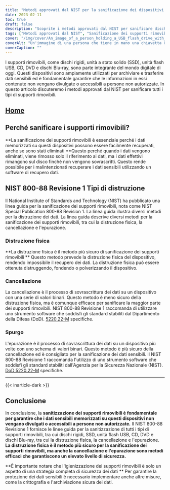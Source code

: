 ```yaml
---
title: "Metodi approvati dal NIST per la sanificazione dei dispositivi multimediali rimovibili"
date: 2023-02-11
toc: true
draft: false
description: "Scoprite i metodi approvati dal NIST per sanificare dischi rigidi, SSD, unità flash USB, CD, DVD e dischi Blu-ray per proteggere i dati sensibili da accessi non autorizzati."
tags: ["Metodi approvati dal NIST", "Sanificazione dei supporti rimovibili", "Dischi rigidi", "SSD", "Unità flash USB", "CD", "DVD", "Dischi Blu-ray", "Sicurezza dei dati", "Protezione dei dati sensibili"]
cover: "/img/cover/An_image_of_a_person_holding_a_USB_flash_drive_with_a_shreder.png"
coverAlt: "Un'immagine di una persona che tiene in mano una chiavetta USB con un distruggidocumenti sullo sfondo"
coverCaption: ""
---
```


I supporti rimovibili, come dischi rigidi, unità a stato solido (SSD), unità flash USB, CD, DVD e dischi Blu-ray, sono parte integrante del mondo digitale di oggi. Questi dispositivi sono ampiamente utilizzati per archiviare e trasferire dati sensibili ed è fondamentale garantire che le informazioni in essi contenute non vengano divulgate o accessibili a persone non autorizzate. In questo articolo discuteremo i metodi approvati dal NIST per sanificare tutti i tipi di supporti rimovibili.

## [Home](/cyber-security-career-playbook-start/)

## Perché sanificare i supporti rimovibili?

**La sanificazione dei supporti rimovibili è essenziale perché i dati memorizzati su questi dispositivi possono essere facilmente recuperati, anche se sono stati eliminati **Questo perché quando i dati vengono eliminati, viene rimosso solo il riferimento ai dati, ma i dati effettivi rimangono sul disco finché non vengono sovrascritti. Questo rende possibile per i malintenzionati recuperare i dati sensibili utilizzando un software di recupero dati.

## NIST 800-88 Revisione 1 Tipi di distruzione

Il National Institute of Standards and Technology (NIST) ha pubblicato una linea guida per la sanificazione dei supporti rimovibili, nota come NIST Special Publication 800-88 Revision 1. La linea guida illustra diversi metodi per la distruzione dei dati. La linea guida descrive diversi metodi per la sanificazione dei supporti rimovibili, tra cui la distruzione fisica, la cancellazione e l'epurazione.

### Distruzione fisica

**La distruzione fisica è il metodo più sicuro di sanificazione dei supporti rimovibili ** Questo metodo prevede la distruzione fisica del dispositivo, rendendo impossibile il recupero dei dati. La distruzione fisica può essere ottenuta distruggendo, fondendo o polverizzando il dispositivo.

### Cancellazione

La cancellazione è il processo di sovrascrittura dei dati su un dispositivo con una serie di valori binari. Questo metodo è meno sicuro della distruzione fisica, ma è comunque efficace per sanificare la maggior parte dei supporti rimovibili. NIST 800-88 Revisione 1 raccomanda di utilizzare uno strumento software che soddisfi gli standard stabiliti dal Dipartimento della Difesa (DoD). [5220.22-M](https://simeononsecurity.ch/articles/dod-5220.22-m-data-sanitization-summarized/) specifiche.

### Spurgo

L'epurazione è il processo di sovrascrittura dei dati su un dispositivo più volte con uno schema di valori binari. Questo metodo è più sicuro della cancellazione ed è consigliato per la sanificazione dei dati sensibili. Il NIST 800-88 Revisione 1 raccomanda l'utilizzo di uno strumento software che soddisfi gli standard stabiliti dall'Agenzia per la Sicurezza Nazionale (NIST). [DoD 5220.22-M](https://simeononsecurity.ch/articles/dod-5220.22-m-data-sanitization-summarized/) specifiche.

__________________________________________
{{< inarticle-dark >}}
## Conclusione

In conclusione, la **sanitizzazione dei supporti rimovibili è fondamentale per garantire che i dati sensibili memorizzati su questi dispositivi non vengano divulgati o accessibili a persone non autorizzate.** Il NIST 800-88 Revisione 1 fornisce le linee guida per la sanitizzazione di tutti i tipi di supporti rimovibili, tra cui dischi rigidi, SSD, unità flash USB, CD, DVD e dischi Blu-ray, tra cui la distruzione fisica, la cancellazione e l'epurazione. **La distruzione fisica è il metodo più sicuro per la sanificazione dei supporti rimovibili, ma anche la cancellazione e l'epurazione sono metodi efficaci che garantiscono un elevato livello di sicurezza.**

**È importante notare che l'igienizzazione dei supporti rimovibili è solo un aspetto di una strategia completa di sicurezza dei dati ** Per garantire la protezione dei dati sensibili è necessario implementare anche altre misure, come la crittografia e l'archiviazione sicura dei dati.

